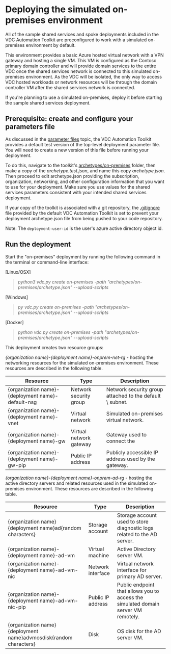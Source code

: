 # Deploying the simulated on-premises environment

All of the sample shared services and spoke deployments included in the VDC Automation
Toolkit are preconfigured to work with a simulated on-premises
environment by default. 

This environment provides a basic Azure hosted virtual network with a VPN
gateway and hosting a single VM. This VM is configured as the Contoso primary
domain controller and will provide domain services to the entire VDC once the
shared services network is connected to this simulated on-premises environment. As the VDC
will be isolated, the only way to access VDC hosted workloads or network
resources will be through the domain controller VM after the shared services network is
connected.

If you're planning to use a simulated on-premises, deploy it before starting the
sample shared services deployment.

## Prerequisite: create and configure your parameters file

As discussed in the [parameter files](03-parameters-files.md#parameters-files) topic, the VDC Automation Toolkit provides a default test version of the top-level deployment parameter file. You will need to create a new version of this file before running your deployment. 

To do this, navigate to the toolkit's [archetypes/on-premises](../archetypes/on-premises) folder, then make a copy of the *archetype.test.json*, and name this copy *archetype.json*. Then proceed to edit archetype.json providing the subscription, organization, networking, and other configuration information that you want to use for your deployment. Make sure you use values for the shared services parameters consistent with your intended shared services deployment.

If your copy of the toolkit is associated with a git repository, the [.gitignore](../.gitignore) file provided by the default VDC Automation Toolkit is set to prevent your deployment archetype.json file from being pushed to your code repository.

Note: The `deployment-user-id` is the user's azure active directory object id.

## Run the deployment

Start the "on-premises" deployment by running the following command in the terminal
or command-line interface:

[Linux/OSX]

>   *python3 vdc.py create on-premises -path
>   "archetypes/on-premises/archetype.json" --upload-scripts*

[Windows]

>   *py vdc.py create on-premises -path
>   "archetypes/on-premises/archetype.json" --upload-scripts*

[Docker]

>   *python vdc.py create on-premises -path
>   "archetypes/on-premises/archetype.json" --upload-scripts*

This deployment creates two resource groups:

*{organization name}-{deployment name}-onprem-net-rg* - hosting the networking resources for the simulated on-premises environment. These resources are described in the following table.

| **Resource**                                                      | **Type**                | **Description**                                                                    |
|-------------------------------------------------------------------|-------------------------|------------------------------------------------------------------------------------|
| {organization name}-{deployment name}-default-nsg                 | Network security group  | Network security group attached to the default \\ subnet.                          |
| {organization name}-{deployment name}-vnet                        | Virtual network         | Simulated on-premises virtual network.                                             |
| {organization name}-{deployment name}-gw                          | Virtual network gateway | Gateway used to connect the                                                        |
| {organization name}-{deployment name}-gw-pip                      | Public IP address       | Publicly accessible IP address used by the gateway.                                |

*{organization name}-{deployment name}-onprem-ad-rg* - hosting the active directory servers and related resources used in the simulated on-premises environment. These resources are described in the following table.

| **Resource**                                                      | **Type**                | **Description**                                                                    |
|-------------------------------------------------------------------|-------------------------|------------------------------------------------------------------------------------|
| {organization name}{deployment name}ad{random characters}         | Storage account         | Storage account used to store diagnostic logs related to the AD server.            |
| {organization name}-{deployment name}-ad-vm                       | Virtual machine         | Active Directory server VM.                                                        |
| {organization name}-{deployment name}-ad-vm-nic                   | Network interface       | Virtual network interface for primary AD server.                                   |
| {organization name}-{deployment name}-ad-vm-nic-pip               | Public IP address       | Public endpoint that allows you to access the simulated domain server VM remotely. |
| {organization name}{deployment name}advmosdisk{random characters} | Disk                    | OS disk for the AD server VM.                                                      |
